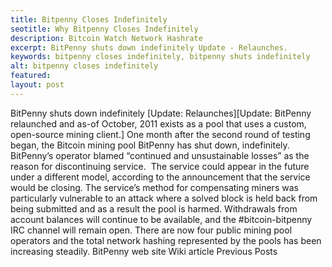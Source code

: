 ```yaml
---
title: Bitpenny Closes Indefinitely
seotitle: Why Bitpenny Closes Indefinitely
description: Bitcoin Watch Network Hashrate
excerpt: BitPenny shuts down indefinitely Update - Relaunches.
keywords: bitpenny closes indefinitely, bitpenny shuts indefinitely
alt: bitpenny closes indefinitely
featured: 
layout: post
---
```

BitPenny shuts down indefinitely [Update: Relaunches][Update: BitPenny relaunched and as-of October, 2011 exists as a pool that uses a custom, open-source mining client.]
One month after the second round of testing began, the Bitcoin mining pool BitPenny has shut down, indefinitely.
BitPenny’s operator blamed “continued and unsustainable losses” as the reason for discontinuing service.  The service could appear in the future under a different model, according to the announcement that the service would be closing.
The service’s method for compensating miners was particularly vulnerable to an attack where a solved block is held back from being submitted and as a result the pool is harmed.
Withdrawals from account balances will continue to be available, and the #bitcoin-bitpenny IRC channel will remain open.
There are now four public mining pool operators and the total network hashing represented by the pools has been increasing steadily.
BitPenny web site
Wiki article
Previous Posts
